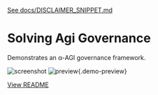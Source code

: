 [See docs/DISCLAIMER_SNIPPET.md](../DISCLAIMER_SNIPPET.md)

# Solving Agi Governance

Demonstrates an α-AGI governance framework.

![screenshot](https://colab.research.google.com/assets/colab-badge.svg)
![preview](https://media.giphy.com/media/hvRJCLFzcasrR4ia7z/giphy.gif){.demo-preview}


[View README](../../alpha_factory_v1/demos/solving_agi_governance/README.md)
